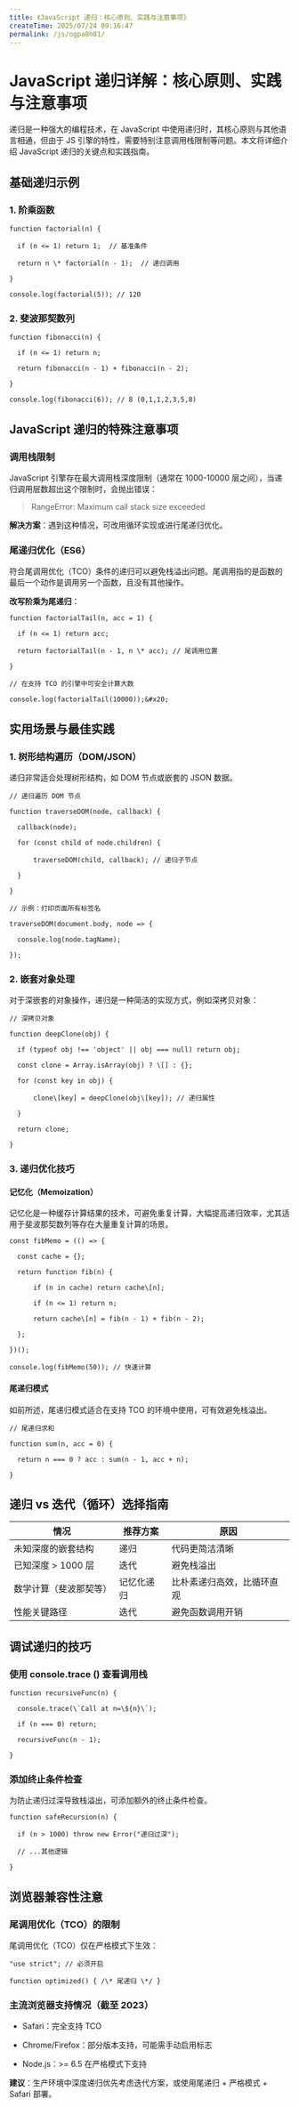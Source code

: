 ```yaml
---
title: 《JavaScript 递归：核心原则、实践与注意事项》
createTime: 2025/07/24 09:16:47
permalink: /js/ogpa8h01/
---
```

# JavaScript 递归详解：核心原则、实践与注意事项

递归是一种强大的编程技术，在 JavaScript 中使用递归时，其核心原则与其他语言相通，但由于 JS 引擎的特性，需要特别注意调用栈限制等问题。本文将详细介绍 JavaScript 递归的关键点和实践指南。

## 基础递归示例

### 1. 阶乘函数



```
function factorial(n) {

  if (n <= 1) return 1;  // 基准条件

  return n \* factorial(n - 1);  // 递归调用

}

console.log(factorial(5)); // 120
```

### 2. 斐波那契数列



```
function fibonacci(n) {

  if (n <= 1) return n;

  return fibonacci(n - 1) + fibonacci(n - 2);

}

console.log(fibonacci(6)); // 8 (0,1,1,2,3,5,8)
```

## JavaScript 递归的特殊注意事项

### 调用栈限制

JavaScript 引擎存在最大调用栈深度限制（通常在 1000-10000 层之间），当递归调用层数超出这个限制时，会抛出错误：

> RangeError: Maximum call stack size exceeded

**解决方案**：遇到这种情况，可改用循环实现或进行尾递归优化。

### 尾递归优化（ES6）

符合尾调用优化（TCO）条件的递归可以避免栈溢出问题。尾调用指的是函数的最后一个动作是调用另一个函数，且没有其他操作。

**改写阶乘为尾递归**：



```
function factorialTail(n, acc = 1) {

  if (n <= 1) return acc;

  return factorialTail(n - 1, n \* acc); // 尾调用位置

}

// 在支持 TCO 的引擎中可安全计算大数

console.log(factorialTail(10000));&#x20;
```

## 实用场景与最佳实践

### 1. 树形结构遍历（DOM/JSON）

递归非常适合处理树形结构，如 DOM 节点或嵌套的 JSON 数据。



```
// 递归遍历 DOM 节点

function traverseDOM(node, callback) {

  callback(node);

  for (const child of node.children) {

      traverseDOM(child, callback); // 递归子节点

  }

}

// 示例：打印页面所有标签名

traverseDOM(document.body, node => {

  console.log(node.tagName);

});
```

### 2. 嵌套对象处理

对于深嵌套的对象操作，递归是一种简洁的实现方式，例如深拷贝对象：



```
// 深拷贝对象

function deepClone(obj) {

  if (typeof obj !== 'object' || obj === null) return obj;

  const clone = Array.isArray(obj) ? \[] : {};

  for (const key in obj) {

      clone\[key] = deepClone(obj\[key]); // 递归属性

  }

  return clone;

}
```

### 3. 递归优化技巧

#### 记忆化（Memoization）

记忆化是一种缓存计算结果的技术，可避免重复计算，大幅提高递归效率，尤其适用于斐波那契数列等存在大量重复计算的场景。



```
const fibMemo = (() => {

  const cache = {};

  return function fib(n) {

      if (n in cache) return cache\[n];

      if (n <= 1) return n;

      return cache\[n] = fib(n - 1) + fib(n - 2);

  };

})();

console.log(fibMemo(50)); // 快速计算
```

#### 尾递归模式

如前所述，尾递归模式适合在支持 TCO 的环境中使用，可有效避免栈溢出。



```
// 尾递归求和

function sum(n, acc = 0) {

  return n === 0 ? acc : sum(n - 1, acc + n);

}
```

## 递归 vs 迭代（循环）选择指南



| 情况            | 推荐方案  | 原因            |
| ------------- | ----- | ------------- |
| 未知深度的嵌套结构     | 递归    | 代码更简洁清晰       |
| 已知深度 > 1000 层 | 迭代    | 避免栈溢出         |
| 数学计算（斐波那契等）   | 记忆化递归 | 比朴素递归高效，比循环直观 |
| 性能关键路径        | 迭代    | 避免函数调用开销      |

## 调试递归的技巧

### 使用 console.trace () 查看调用栈



```
function recursiveFunc(n) {

  console.trace(\`Call at n=\${n}\`);

  if (n === 0) return;

  recursiveFunc(n - 1);

}
```

### 添加终止条件检查

为防止递归过深导致栈溢出，可添加额外的终止条件检查。



```
function safeRecursion(n) {

  if (n > 1000) throw new Error("递归过深");

  // ...其他逻辑

}
```

## 浏览器兼容性注意

### 尾调用优化（TCO）的限制

尾调用优化（TCO）仅在严格模式下生效：



```
"use strict"; // 必须开启

function optimized() { /\* 尾递归 \*/ }
```

### 主流浏览器支持情况（截至 2023）



*   Safari：完全支持 TCO

*   Chrome/Firefox：部分版本支持，可能需手动启用标志

*   Node.js：>= 6.5 在严格模式下支持

**建议**：生产环境中深度递归优先考虑迭代方案，或使用尾递归 + 严格模式 + Safari 部署。

